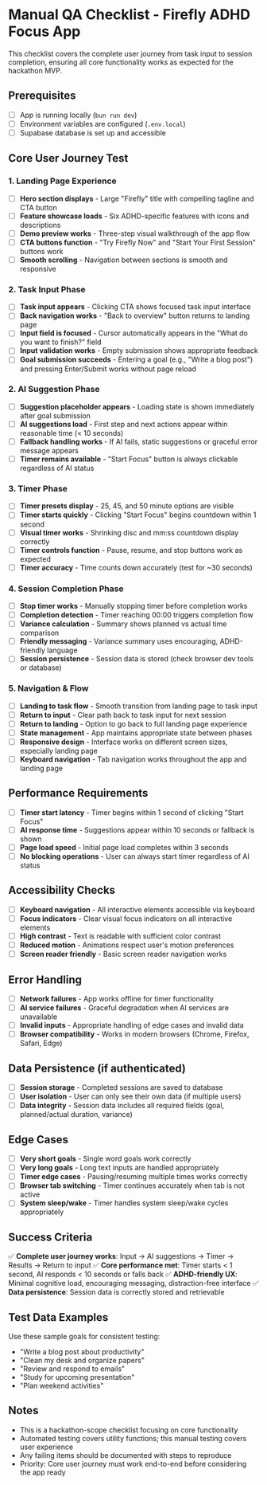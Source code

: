 # Manual QA Checklist - Firefly ADHD Focus App

This checklist covers the complete user journey from task input to session completion, ensuring all core functionality works as expected for the hackathon MVP.

## Prerequisites
- [ ] App is running locally (`bun run dev`)
- [ ] Environment variables are configured (`.env.local`)
- [ ] Supabase database is set up and accessible

## Core User Journey Test

### 1. Landing Page Experience
- [ ] **Hero section displays** - Large "Firefly" title with compelling tagline and CTA button
- [ ] **Feature showcase loads** - Six ADHD-specific features with icons and descriptions
- [ ] **Demo preview works** - Three-step visual walkthrough of the app flow
- [ ] **CTA buttons function** - "Try Firefly Now" and "Start Your First Session" buttons work
- [ ] **Smooth scrolling** - Navigation between sections is smooth and responsive

### 2. Task Input Phase
- [ ] **Task input appears** - Clicking CTA shows focused task input interface
- [ ] **Back navigation works** - "Back to overview" button returns to landing page
- [ ] **Input field is focused** - Cursor automatically appears in the "What do you want to finish?" field
- [ ] **Input validation works** - Empty submission shows appropriate feedback
- [ ] **Goal submission succeeds** - Entering a goal (e.g., "Write a blog post") and pressing Enter/Submit works without page reload

### 2. AI Suggestion Phase
- [ ] **Suggestion placeholder appears** - Loading state is shown immediately after goal submission
- [ ] **AI suggestions load** - First step and next actions appear within reasonable time (< 10 seconds)
- [ ] **Fallback handling works** - If AI fails, static suggestions or graceful error message appears
- [ ] **Timer remains available** - "Start Focus" button is always clickable regardless of AI status

### 3. Timer Phase
- [ ] **Timer presets display** - 25, 45, and 50 minute options are visible
- [ ] **Timer starts quickly** - Clicking "Start Focus" begins countdown within 1 second
- [ ] **Visual timer works** - Shrinking disc and mm:ss countdown display correctly
- [ ] **Timer controls function** - Pause, resume, and stop buttons work as expected
- [ ] **Timer accuracy** - Time counts down accurately (test for ~30 seconds)

### 4. Session Completion Phase
- [ ] **Stop timer works** - Manually stopping timer before completion works
- [ ] **Completion detection** - Timer reaching 00:00 triggers completion flow
- [ ] **Variance calculation** - Summary shows planned vs actual time comparison
- [ ] **Friendly messaging** - Variance summary uses encouraging, ADHD-friendly language
- [ ] **Session persistence** - Session data is stored (check browser dev tools or database)

### 5. Navigation & Flow
- [ ] **Landing to task flow** - Smooth transition from landing page to task input
- [ ] **Return to input** - Clear path back to task input for next session
- [ ] **Return to landing** - Option to go back to full landing page experience
- [ ] **State management** - App maintains appropriate state between phases
- [ ] **Responsive design** - Interface works on different screen sizes, especially landing page
- [ ] **Keyboard navigation** - Tab navigation works throughout the app and landing page

## Performance Requirements
- [ ] **Timer start latency** - Timer begins within 1 second of clicking "Start Focus"
- [ ] **AI response time** - Suggestions appear within 10 seconds or fallback is shown
- [ ] **Page load speed** - Initial page load completes within 3 seconds
- [ ] **No blocking operations** - User can always start timer regardless of AI status

## Accessibility Checks
- [ ] **Keyboard navigation** - All interactive elements accessible via keyboard
- [ ] **Focus indicators** - Clear visual focus indicators on all interactive elements
- [ ] **High contrast** - Text is readable with sufficient color contrast
- [ ] **Reduced motion** - Animations respect user's motion preferences
- [ ] **Screen reader friendly** - Basic screen reader navigation works

## Error Handling
- [ ] **Network failures** - App works offline for timer functionality
- [ ] **AI service failures** - Graceful degradation when AI services are unavailable
- [ ] **Invalid inputs** - Appropriate handling of edge cases and invalid data
- [ ] **Browser compatibility** - Works in modern browsers (Chrome, Firefox, Safari, Edge)

## Data Persistence (if authenticated)
- [ ] **Session storage** - Completed sessions are saved to database
- [ ] **User isolation** - User can only see their own data (if multiple users)
- [ ] **Data integrity** - Session data includes all required fields (goal, planned/actual duration, variance)

## Edge Cases
- [ ] **Very short goals** - Single word goals work correctly
- [ ] **Very long goals** - Long text inputs are handled appropriately
- [ ] **Timer edge cases** - Pausing/resuming multiple times works correctly
- [ ] **Browser tab switching** - Timer continues accurately when tab is not active
- [ ] **System sleep/wake** - Timer handles system sleep/wake cycles appropriately

## Success Criteria
✅ **Complete user journey works**: Input → AI suggestions → Timer → Results → Return to input
✅ **Core performance met**: Timer starts < 1 second, AI responds < 10 seconds or falls back
✅ **ADHD-friendly UX**: Minimal cognitive load, encouraging messaging, distraction-free interface
✅ **Data persistence**: Session data is correctly stored and retrievable

## Test Data Examples
Use these sample goals for consistent testing:
- "Write a blog post about productivity"
- "Clean my desk and organize papers"
- "Review and respond to emails"
- "Study for upcoming presentation"
- "Plan weekend activities"

## Notes
- This is a hackathon-scope checklist focusing on core functionality
- Automated testing covers utility functions; this manual testing covers user experience
- Any failing items should be documented with steps to reproduce
- Priority: Core user journey must work end-to-end before considering the app ready